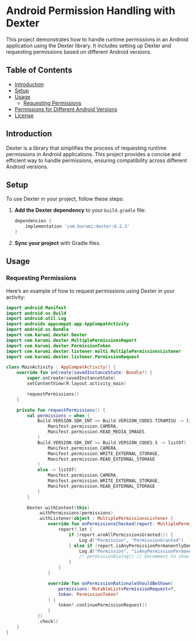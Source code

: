 # Android Permission Handling with Dexter

This project demonstrates how to handle runtime permissions in an Android application using the Dexter library. It includes setting up Dexter and requesting permissions based on different Android versions.

## Table of Contents

- [Introduction](#introduction)
- [Setup](#setup)
- [Usage](#usage)
  - [Requesting Permissions](#requesting-permissions)
- [Permissions for Different Android Versions](#permissions-for-different-android-versions)
- [License](#license)

## Introduction

Dexter is a library that simplifies the process of requesting runtime permissions in Android applications. This project provides a concise and efficient way to handle permissions, ensuring compatibility across different Android versions.

## Setup

To use Dexter in your project, follow these steps:

1. **Add the Dexter dependency** to your `build.gradle` file:

    ```groovy
    dependencies {
        implementation 'com.karumi:dexter:6.2.3'
    }
    ```

2. **Sync your project** with Gradle files.

## Usage

### Requesting Permissions

Here’s an example of how to request permissions using Dexter in your activity:

```kotlin
import android.Manifest
import android.os.Build
import android.util.Log
import androidx.appcompat.app.AppCompatActivity
import android.os.Bundle
import com.karumi.dexter.Dexter
import com.karumi.dexter.MultiplePermissionsReport
import com.karumi.dexter.PermissionToken
import com.karumi.dexter.listener.multi.MultiplePermissionsListener
import com.karumi.dexter.listener.PermissionRequest

class MainActivity : AppCompatActivity() {
    override fun onCreate(savedInstanceState: Bundle?) {
        super.onCreate(savedInstanceState)
        setContentView(R.layout.activity_main)

        requestPermissions()
    }

    private fun requestPermissions() {
        val permissions = when {
            Build.VERSION.SDK_INT >= Build.VERSION_CODES.TIRAMISU -> listOf(
                Manifest.permission.CAMERA,
                Manifest.permission.READ_MEDIA_IMAGES
            )
            Build.VERSION.SDK_INT >= Build.VERSION_CODES.S -> listOf(
                Manifest.permission.CAMERA,
                Manifest.permission.WRITE_EXTERNAL_STORAGE,
                Manifest.permission.READ_EXTERNAL_STORAGE
            )
            else -> listOf(
                Manifest.permission.CAMERA,
                Manifest.permission.WRITE_EXTERNAL_STORAGE,
                Manifest.permission.READ_EXTERNAL_STORAGE
            )
        }

        Dexter.withContext(this)
            .withPermissions(permissions)
            .withListener(object : MultiplePermissionsListener {
                override fun onPermissionsChecked(report: MultiplePermissionsReport?) {
                    report?.let {
                        if (report.areAllPermissionsGranted()) {
                            Log.d("Permission", "PermissionGranted")
                        } else if (report.isAnyPermissionPermanentlyDenied) {
                            Log.d("Permission", "isAnyPermissionPermanentlyDenied")
                            // permissionDialog() // Uncomment to show a dialog if needed
                        }
                    }
                }

                override fun onPermissionRationaleShouldBeShown(
                    permissions: MutableList<PermissionRequest>?,
                    token: PermissionToken?
                ) {
                    token?.continuePermissionRequest()
                }
            })
            .check()
    }
}
